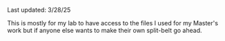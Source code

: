 Last updated: 3/28/25

This is mostly for my lab to have access to the files I used for my Master's work but if anyone else wants to make their own split-belt go ahead.
